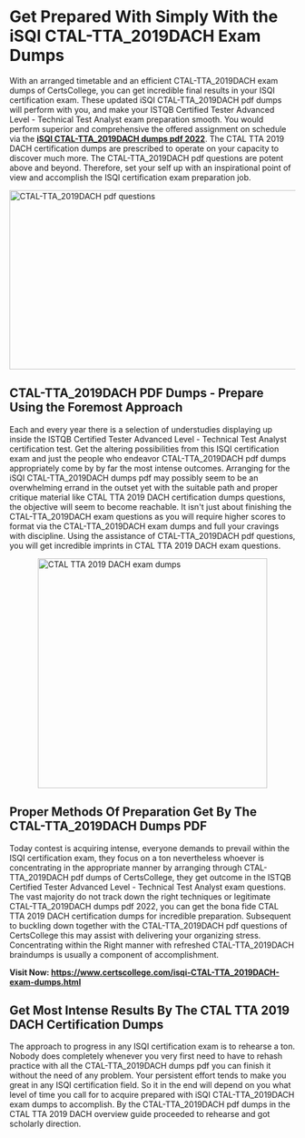 <h1><strong>Get Prepared With Simply With the iSQI CTAL-TTA_2019DACH Exam Dumps&nbsp;</strong></h1>
<p><span style="font-weight: 400;">With an arranged timetable and an efficient  CTAL-TTA_2019DACH exam dumps of CertsCollege, you can get incredible final results in your ISQI certification exam. These updated iSQI CTAL-TTA_2019DACH pdf dumps will perform with you, and make your ISTQB Certified Tester Advanced Level - Technical Test Analyst exam preparation smooth. You would perform superior and comprehensive the offered assignment on schedule via the <strong><a href="https://www.certscollege.com/isqi-CTAL-TTA_2019DACH-exam-dumps.html">iSQI CTAL-TTA_2019DACH dumps pdf 2022</a></strong>. The CTAL TTA 2019 DACH certification dumps are prescribed to operate on your capacity to discover much more. The  CTAL-TTA_2019DACH pdf questions are potent above and beyond. Therefore, set your self up with an inspirational point of view and accomplish the ISQI certification exam preparation job.&nbsp;</span></p>
<p><span style="font-weight: 400;"><img style="display: block; margin-left: auto; margin-right: auto;" src="https://i.ibb.co/CPDK3ps/Yellow-and-Blue-Initiative-Blog-Banner.png" alt="CTAL-TTA_2019DACH pdf questions" width="559" height="315" /></span></p>
<h2><strong>CTAL-TTA_2019DACH PDF Dumps - Prepare Using the Foremost Approach</strong></h2>
<p><span style="font-weight: 400;">Each and every year there is a selection of understudies displaying up inside the ISTQB Certified Tester Advanced Level - Technical Test Analyst certification test. Get the altering possibilities from this ISQI certification exam and just the people who endeavor CTAL-TTA_2019DACH pdf dumps appropriately come by by far the most intense outcomes. Arranging for the iSQI CTAL-TTA_2019DACH dumps pdf may possibly seem to be an overwhelming errand in the outset yet with the suitable path and proper critique material like CTAL TTA 2019 DACH certification dumps questions, the objective will seem to become reachable. It isn't just about finishing the CTAL-TTA_2019DACH exam questions as you will require higher scores to format via the CTAL-TTA_2019DACH exam dumps and full your cravings with discipline. Using the assistance of CTAL-TTA_2019DACH pdf questions, you will get incredible imprints in CTAL TTA 2019 DACH exam questions.</span></p>
<p><span style="font-weight: 400;"><a href="https://tinyurl.com/2ss6m6bf"><img style="display: block; margin-left: auto; margin-right: auto;" src="https://i.ibb.co/9tMrhdY/Teacher-Appreciation-Invitation.png" alt="CTAL TTA 2019 DACH exam dumps " width="404" height="404" /></a></span></p>
<h2><strong>Proper Methods Of Preparation Get By The CTAL-TTA_2019DACH Dumps PDF</strong></h2>
<p><span style="font-weight: 400;">Today contest is acquiring intense, everyone demands to prevail within the ISQI certification exam, they focus on a ton nevertheless whoever is concentrating in the appropriate manner by arranging through CTAL-TTA_2019DACH pdf dumps of CertsCollege, they get outcome in the ISTQB Certified Tester Advanced Level - Technical Test Analyst exam questions. The vast majority do not track down the right techniques or legitimate CTAL-TTA_2019DACH dumps pdf 2022, you can get the bona fide CTAL TTA 2019 DACH certification dumps for incredible preparation. Subsequent to buckling down together with the  CTAL-TTA_2019DACH pdf questions of CertsCollege this may assist with delivering your organizing stress. Concentrating within the Right manner with refreshed CTAL-TTA_2019DACH braindumps is usually a component of accomplishment.</span></p>
<p><span style="font-weight: 400;"><strong>Visit Now: <a href="https://www.certscollege.com/isqi-CTAL-TTA_2019DACH-exam-dumps.html">https://www.certscollege.com/isqi-CTAL-TTA_2019DACH-exam-dumps.html</a></strong></span></p>
<h2><strong>Get Most Intense Results By The CTAL TTA 2019 DACH Certification Dumps</strong></h2>
<p><span style="font-weight: 400;">The approach to progress in any ISQI certification exam is to rehearse a ton. Nobody does completely whenever you very first need to have to rehash practice with all the CTAL-TTA_2019DACH dumps pdf you can finish it without the need of any problem. Your persistent effort tends to make you great in any ISQI certification field. So it in the end will depend on you what level of time you call for to acquire prepared with iSQI CTAL-TTA_2019DACH exam dumps to accomplish. By the CTAL-TTA_2019DACH pdf dumps in the CTAL TTA 2019 DACH overview guide proceeded to rehearse and got scholarly direction.</span></p>
